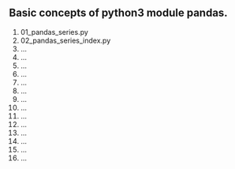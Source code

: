 <h2>Basic concepts of python3 module pandas.</h2>
<ol>
  <li>01_pandas_series.py</li>
  <li>02_pandas_series_index.py</li>
  <li>...</li>
  <li>...</li>
  <li>...</li>
  <li>...</li>
  <li>...</li>
  <li>...</li>
  <li>...</li>
  <li>...</li>
  <li>...</li>
  <li>...</li>
  <li>...</li>
  <li>...</li>
  <li>...</li>
  <li>...</li>
</ol>
